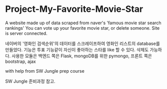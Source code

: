 # Project-My-Favorite-Movie-Star

A website made up of data scraped from naver's 'famous movie star search rankings'
You can vote up your favorite movie star, or delete someone. Site is server connected.

네이버의 '영화인 검색순위'의 데이터를 스크레이프하여 영화인 리스트의 database를 만들었다.
기능은 투표 기능같이 자신이 좋아하는 스타를 like 할 수 있다. 삭제도 가능하다.
사용한 모듈은 백엔드 쪽은 Flask, mongoDB를 위한 pymongo, 프론트 쪽은 bootstrap, ajax

with help from SW Jungle prep course

SW Jungle 준비과정 참고.
